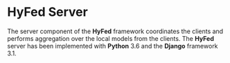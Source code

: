 # HyFed Server
The server component of the **HyFed** framework coordinates the clients and performs aggregation over the local models from the clients. The **HyFed** server has been 
implemented with **Python** 3.6 and the **Django** framework 3.1. 

